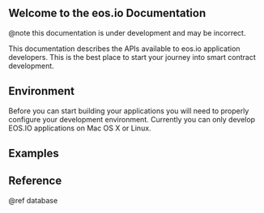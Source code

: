 Welcome to the eos.io Documentation
-----------------------------------

@note this documentation is under development and may be incorrect. 

This documentation describes the APIs available to eos.io application developers. This is the best place to
start your journey into smart contract development.

## Environment 

Before you can start building your applications you will need to properly configure your development 
environment. Currently you can only develop EOS.IO applications on Mac OS X or Linux.

## Examples


## Reference

@ref database
